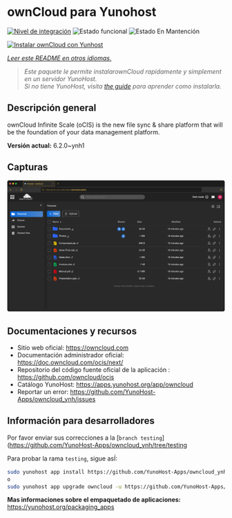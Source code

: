 <!--
Este archivo README esta generado automaticamente<https://github.com/YunoHost/apps/tree/master/tools/readme_generator>
No se debe editar a mano.
-->

# ownCloud para Yunohost

[![Nivel de integración](https://dash.yunohost.org/integration/owncloud.svg)](https://ci-apps.yunohost.org/ci/apps/owncloud/) ![Estado funcional](https://ci-apps.yunohost.org/ci/badges/owncloud.status.svg) ![Estado En Mantención](https://ci-apps.yunohost.org/ci/badges/owncloud.maintain.svg)

[![Instalar ownCloud con Yunhost](https://install-app.yunohost.org/install-with-yunohost.svg)](https://install-app.yunohost.org/?app=owncloud)

*[Leer este README en otros idiomas.](./ALL_README.md)*

> *Este paquete le permite instalarownCloud rapidamente y simplement en un servidor YunoHost.*  
> *Si no tiene YunoHost, visita [the guide](https://yunohost.org/install) para aprender como instalarla.*

## Descripción general

ownCloud Infinite Scale (oCIS) is the new file sync & share platform that will be the foundation of your data management platform.

**Versión actual:** 6.2.0~ynh1

## Capturas

![Captura de ownCloud](./doc/screenshots/screenshot.png)

## Documentaciones y recursos

- Sitio web oficial: <https://owncloud.com>
- Documentación administrador oficial: <https://doc.owncloud.com/ocis/next/>
- Repositorio del código fuente oficial de la aplicación : <https://github.com/owncloud/ocis>
- Catálogo YunoHost: <https://apps.yunohost.org/app/owncloud>
- Reportar un error: <https://github.com/YunoHost-Apps/owncloud_ynh/issues>

## Información para desarrolladores

Por favor enviar sus correcciones a la [`branch testing`](https://github.com/YunoHost-Apps/owncloud_ynh/tree/testing

Para probar la rama `testing`, sigue asÍ:

```bash
sudo yunohost app install https://github.com/YunoHost-Apps/owncloud_ynh/tree/testing --debug
o
sudo yunohost app upgrade owncloud -u https://github.com/YunoHost-Apps/owncloud_ynh/tree/testing --debug
```

**Mas informaciones sobre el empaquetado de aplicaciones:** <https://yunohost.org/packaging_apps>
